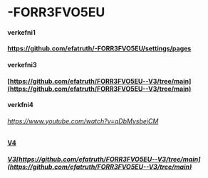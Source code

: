 # -FORR3FVO5EU

#### verkefni1
#### https://github.com/efatruth/-FORR3FVO5EU/settings/pages

#### verkefni3
#### [https://github.com/efatruth/FORR3FVO5EU--V3/tree/main](https://github.com/efatruth/FORR3FVO5EU--V3/tree/main)


#### verkfni4
###### https://www.youtube.com/watch?v=qDbMvsbejCM
#### [V4](V4)

##### [V3](V3)[https://github.com/efatruth/FORR3FVO5EU--V3/tree/main](https://github.com/efatruth/FORR3FVO5EU--V3/tree/main)
